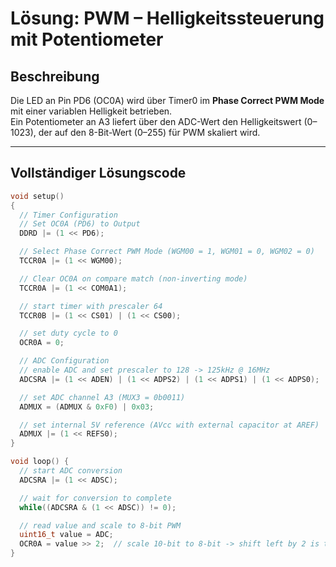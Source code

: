 # Lösung: PWM – Helligkeitssteuerung mit Potentiometer

## Beschreibung

Die LED an Pin PD6 (OC0A) wird über Timer0 im **Phase Correct PWM Mode** mit einer variablen Helligkeit betrieben.  
Ein Potentiometer an A3 liefert über den ADC-Wert den Helligkeitswert (0–1023), der auf den 8-Bit-Wert (0–255) für PWM skaliert wird.

---

## Vollständiger Lösungscode

```cpp
void setup()
{
  // Timer Configuration
  // Set OC0A (PD6) to Output
  DDRD |= (1 << PD6);

  // Select Phase Correct PWM Mode (WGM00 = 1, WGM01 = 0, WGM02 = 0)
  TCCR0A |= (1 << WGM00);

  // Clear OC0A on compare match (non-inverting mode)
  TCCR0A |= (1 << COM0A1);

  // start timer with prescaler 64
  TCCR0B |= (1 << CS01) | (1 << CS00);

  // set duty cycle to 0
  OCR0A = 0;

  // ADC Configuration
  // enable ADC and set prescaler to 128 -> 125kHz @ 16MHz
  ADCSRA |= (1 << ADEN) | (1 << ADPS2) | (1 << ADPS1) | (1 << ADPS0);

  // set ADC channel A3 (MUX3 = 0b0011)
  ADMUX = (ADMUX & 0xF0) | 0x03;

  // set internal 5V reference (AVcc with external capacitor at AREF)
  ADMUX |= (1 << REFS0);
}

void loop() {
  // start ADC conversion
  ADCSRA |= (1 << ADSC);                

  // wait for conversion to complete
  while((ADCSRA & (1 << ADSC)) != 0);   

  // read value and scale to 8-bit PWM
  uint16_t value = ADC;
  OCR0A = value >> 2;  // scale 10-bit to 8-bit -> shift left by 2 is the same as divided by 4
}
